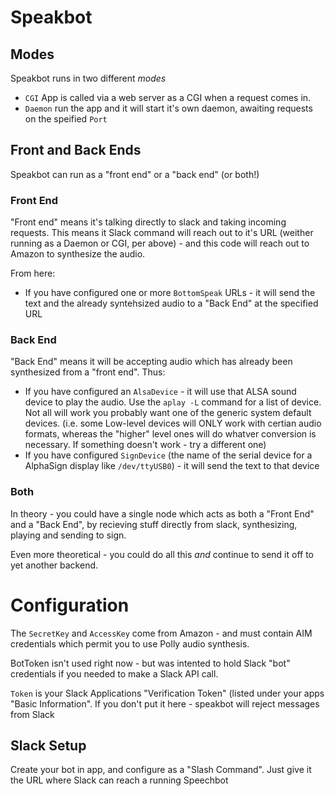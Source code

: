 #  Speakbot

## Modes
Speakbot runs in two different *modes*

- `CGI` App is called via a web server as a CGI when a request comes in.
- `Daemon` run the app and it will start it's own daemon, awaiting requests on the speified `Port`

## Front and Back Ends

Speakbot can run as a "front end" or a "back end" (or both!)

### Front End

"Front end" means it's talking directly to slack and taking incoming requests. This means it Slack command will reach out to it's URL (weither running as a Daemon or CGI, per above) - and this code will reach out to Amazon to synthesize the audio.

From here: 

- If you have configured one or more `BottomSpeak` URLs - it will send the text and the already syntehsized audio to a "Back End" at the specified URL

### Back End

"Back End" means it will be accepting audio which has already been synthesized from a "front end". Thus:

- If you have configured an `AlsaDevice` - it will use that ALSA sound device to play the audio. Use the `aplay -L` command for a list of device. Not all will work you probably want one of the generic system default devices. (i.e. some Low-level devices will ONLY work with certian audio formats, whereas the "higher" level ones will do whatver conversion is necessary. If something doesn't work - try a different one)
- If you have configured `SignDevice` (the name of the serial device for a AlphaSign display like `/dev/ttyUSB0`) - it will send the text to that device


### Both

In theory - you could have a single node which acts as both a "Front End" and a "Back End", by recieving stuff directly from slack, synthesizing, playing and sending to sign.

Even more theoretical - you could do all this _and_ continue to send it off to yet another backend.

# Configuration
The `SecretKey` and `AccessKey` come from Amazon - and must contain AIM credentials which permit you to use Polly audio synthesis.

BotToken isn't used right now - but was intented to hold Slack "bot" credentials if you needed to make a Slack API call.

`Token` is your Slack Applications "Verification Token" (listed under your apps "Basic Information". If you don't put it here - speakbot will reject messages from Slack

## Slack Setup

Create your bot in app, and configure as a "Slash Command". Just give it the URL where Slack can reach a running Speechbot


